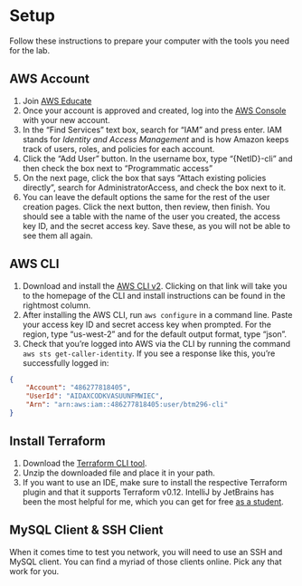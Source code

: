 # Setup

Follow these instructions to prepare your computer with the tools you need for the lab.

## AWS Account

1. Join [AWS Educate](https://aws.amazon.com/education/awseducate/)
2. Once your account is approved and created, log into the [AWS Console](https://console.aws.amazon.com/console/home) with your new account.
3. In the “Find Services” text box, search for “IAM” and press enter. IAM stands for *Identity and Access Management* and is how Amazon keeps track of users, roles, and policies for each account.
4. Click the “Add User” button. In the username box, type “{NetID}-cli” and then check the box next to “Programmatic access”
5. On the next page, click the box that says “Attach existing policies directly”, search for AdministratorAccess, and check the box next to it.
6. You can leave the default options the same for the rest of the user creation pages. Click the next button, then review, then finish. You should see a table with the name of the user you created, the access key ID, and the secret access key. Save these, as you will not be able to see them all again.

## AWS CLI

1. Download and install the [AWS CLI v2](https://aws.amazon.com/cli/). Clicking on that link will take you to the homepage of the CLI and install instructions can be found in the rightmost column.
2. After installing the AWS CLI, run `aws configure` in a command line. Paste your access key ID and secret access key when prompted. For the region, type “us-west-2” and for the default output format, type “json”.
3. Check that you’re logged into AWS via the CLI by running the command `aws sts get-caller-identity`. If you see a response like this, you’re successfully logged in:

```json
{
    "Account": "486277818405",
    "UserId": "AIDAXCODKVASUUNFMWIEC",
    "Arn": "arn:aws:iam::486277818405:user/btm296-cli"
}
```

## Install Terraform

1. Download the [Terraform CLI tool](https://terraform.io/downloads).
2. Unzip the downloaded file and place it in your path.
3. If you want to use an IDE, make sure to install the respective Terraform plugin and that it supports Terraform v0.12. IntelliJ by JetBrains has been the most helpful for me, which you can get for free [as a student](https://www.jetbrains.com/student/).

## MySQL Client & SSH Client

When it comes time to test you network, you will need to use an SSH and MySQL client. You can find a myriad of those clients online. Pick any that work for you.
